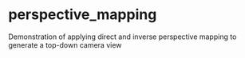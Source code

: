 # perspective_mapping
Demonstration of applying direct and inverse perspective mapping to generate a top-down camera view
